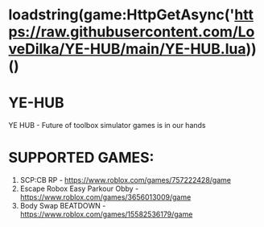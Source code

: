 # loadstring(game:HttpGetAsync('https://raw.githubusercontent.com/LoveDilka/YE-HUB/main/YE-HUB.lua))()

# YE-HUB
YE HUB - Future of toolbox simulator games is in our hands

# SUPPORTED GAMES:
1. SCP:CB RP - https://www.roblox.com/games/757222428/game
2. Escape Robox Easy Parkour Obby - https://www.roblox.com/games/3656013009/game
3. Body Swap BEATDOWN - https://www.roblox.com/games/15582536179/game
